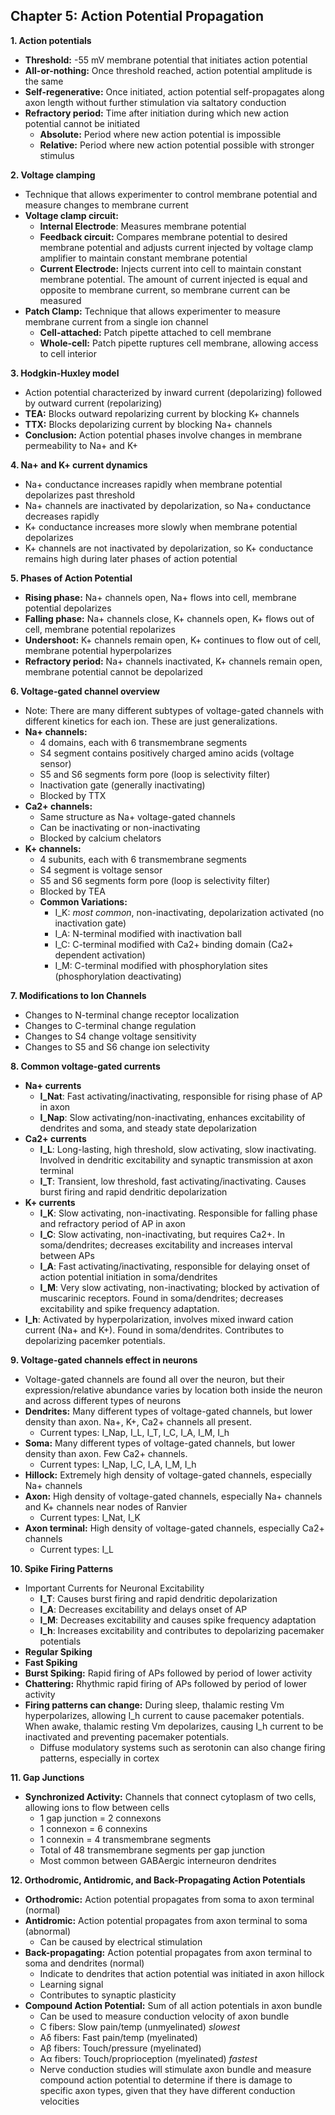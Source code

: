 ## Chapter 5: Action Potential Propagation

**1. Action potentials**
- **Threshold:** -55 mV membrane potential that initiates action potential  
- **All-or-nothing:** Once threshold reached, action potential amplitude is the same
- **Self-regenerative:** Once initiated, action potential self-propagates along axon length without further stimulation via saltatory conduction
- **Refractory period:** Time after initiation during which new action potential cannot be initiated
    - **Absolute:** Period where new action potential is impossible
    - **Relative:** Period where new action potential possible with stronger stimulus

**2. Voltage clamping**
- Technique that allows experimenter to control membrane potential and measure changes to membrane current
- **Voltage clamp circuit:** 
    - **Internal Electrode**: Measures membrane potential
    - **Feedback circuit:** Compares membrane potential to desired membrane potential and adjusts current injected by voltage clamp amplifier to maintain constant membrane potential
    - **Current Electrode:** Injects current into cell to maintain constant membrane potential. The amount of current injected is equal and opposite to membrane current, so membrane current can be measured
- **Patch Clamp:** Technique that allows experimenter to measure membrane current from a single ion channel
    - **Cell-attached:** Patch pipette attached to cell membrane
    - **Whole-cell:** Patch pipette ruptures cell membrane, allowing access to cell interior

**3. Hodgkin-Huxley model**
- Action potential characterized by inward current (depolarizing) followed by outward current (repolarizing)
- **TEA:** Blocks outward repolarizing current by blocking K+ channels
- **TTX:** Blocks depolarizing current by blocking Na+ channels
- **Conclusion:** Action potential phases involve changes in membrane permeability to Na+ and K+

**4. Na+ and K+ current dynamics**
- Na+ conductance increases rapidly when membrane potential depolarizes past threshold
- Na+ channels are inactivated by depolarization, so Na+ conductance decreases rapidly
- K+ conductance increases more slowly when membrane potential depolarizes
- K+ channels are not inactivated by depolarization, so K+ conductance remains high during later phases of action potential

**5. Phases of Action Potential**
- **Rising phase:** Na+ channels open, Na+ flows into cell, membrane potential depolarizes
- **Falling phase:** Na+ channels close, K+ channels open, K+ flows out of cell, membrane potential repolarizes
- **Undershoot:** K+ channels remain open, K+ continues to flow out of cell, membrane potential hyperpolarizes
- **Refractory period:** Na+ channels inactivated, K+ channels remain open, membrane potential cannot be depolarized

**6. Voltage-gated channel overview**
- Note: There are many different subtypes of voltage-gated channels with different kinetics for each ion. These are just generalizations.
- **Na+ channels:** 
    - 4 domains, each with 6 transmembrane segments
    - S4 segment contains positively charged amino acids (voltage sensor)
    - S5 and S6 segments form pore (loop is selectivity filter)
    - Inactivation gate (generally inactivating)
    - Blocked by TTX
- **Ca2+ channels:** 
    - Same structure as Na+ voltage-gated channels
    - Can be inactivating or non-inactivating
    - Blocked by calcium chelators
- **K+ channels:** 
    - 4 subunits, each with 6 transmembrane segments
    - S4 segment is voltage sensor
    - S5 and S6 segments form pore (loop is selectivity filter)
    - Blocked by TEA
    - **Common Variations:**
        - I_K: *most common*, non-inactivating, depolarization activated (no inactivation gate)
        - I_A: N-terminal modified with inactivation ball
        - I_C: C-terminal modified with Ca2+ binding domain (Ca2+ dependent activation)
        - I_M: C-terminal modified with phosphorylation sites (phosphorylation deactivating)

**7. Modifications to Ion Channels**
- Changes to N-terminal change receptor localization
- Changes to C-terminal change regulation
- Changes to S4 change voltage sensitivity
- Changes to S5 and S6 change ion selectivity

**8. Common voltage-gated currents**
- **Na+ currents**
    - **I_Nat**: Fast activating/inactivating, responsible for rising phase of AP in axon
    - **I_Nap**: Slow activating/non-inactivating, enhances excitability of dendrites and soma, and steady state depolarization
- **Ca2+ currents**
    - **I_L**: Long-lasting, high threshold, slow activating, slow inactivating. Involved in dendritic excitability and synaptic transmission at axon terminal
    - **I_T**: Transient, low threshold, fast activating/inactivating. Causes burst firing and rapid dendritic depolarization
- **K+ currents**
    - **I_K**: Slow activating, non-inactivating. Responsible for falling phase and refractory period of AP in axon
    - **I_C**: Slow activating, non-inactivating, but requires Ca2+. In soma/dendrites; decreases excitability and increases interval between APs
    - **I_A**: Fast activating/inactivating, responsible for delaying onset of action potential initiation in soma/dendrites
    - **I_M**: Very slow activating, non-inactivating; blocked by activation of muscarinic receptors. Found in soma/dendrites; decreases excitability and spike frequency adaptation.
- **I_h**: Activated by hyperpolarization, involves mixed inward cation current (Na+ and K+). Found in soma/dendrites. Contributes to depolarizing pacemker potentials.

**9. Voltage-gated channels effect in neurons**
- Voltage-gated channels are found all over the neuron, but their expression/relative abundance varies by location both inside the neuron and across different types of neurons
- **Dendrites:** Many different types of voltage-gated channels, but lower density than axon. Na+, K+, Ca2+ channels all present.
    - Current types: I_Nap, I_L, I_T, I_C, I_A, I_M, I_h
- **Soma:** Many different types of voltage-gated channels, but lower density than axon. Few Ca2+ channels.
    - Current types: I_Nap, I_C, I_A, I_M, I_h
- **Hillock:** Extremely high density of voltage-gated channels, especially Na+ channels
- **Axon:** High density of voltage-gated channels, especially Na+ channels and K+ channels near nodes of Ranvier
    - Current types: I_Nat, I_K
- **Axon terminal:** High density of voltage-gated channels, especially Ca2+ channels
    - Current types: I_L

**10. Spike Firing Patterns**
- Important Currents for Neuronal Excitability
    - **I_T**: Causes burst firing and rapid dendritic depolarization
    - **I_A**: Decreases excitability and delays onset of AP
    - **I_M**: Decreases excitability and causes spike frequency adaptation
    - **I_h**: Increases excitability and contributes to depolarizing pacemaker potentials
- **Regular Spiking**
- **Fast Spiking**
- **Burst Spiking:** Rapid firing of APs followed by period of lower activity
- **Chattering:** Rhythmic rapid firing of APs followed by period of lower activity
- **Firing patterns can change:** During sleep, thalamic resting Vm hyperpolarizes, allowing I_h current to cause pacemaker potentials. When awake, thalamic resting Vm depolarizes, causing I_h current to be inactivated and preventing pacemaker potentials.
    - Diffuse modulatory systems such as serotonin can also change firing patterns, especially in cortex

**11. Gap Junctions**
- **Synchronized Activity:** Channels that connect cytoplasm of two cells, allowing ions to flow between cells
    - 1 gap junction = 2 connexons
    - 1 connexon = 6 connexins
    - 1 connexin = 4 transmembrane segments
    - Total of 48 transmembrane segments per gap junction
    - Most common between GABAergic interneuron dendrites

**12. Orthodromic, Antidromic, and Back-Propagating Action Potentials**
- **Orthodromic:** Action potential propagates from soma to axon terminal (normal)
- **Antidromic:** Action potential propagates from axon terminal to soma (abnormal)
    - Can be caused by electrical stimulation
- **Back-propagating:** Action potential propagates from axon terminal to soma and dendrites (normal)
    - Indicate to dendrites that action potential was initiated in axon hillock
    - Learning signal
    - Contributes to synaptic plasticity
- **Compound Action Potential:** Sum of all action potentials in axon bundle
    - Can be used to measure conduction velocity of axon bundle
    - C fibers: Slow pain/temp (unmyelinated) _slowest_
    - Aδ fibers: Fast pain/temp (myelinated)
    - Aβ fibers: Touch/pressure (myelinated)
    - Aα fibers: Touch/proprioception (myelinated) _fastest_
    - Nerve conduction studies will stimulate axon bundle and measure compound action potential to determine if there is damage to specific axon types, given that they have different conduction velocities
